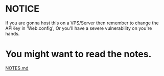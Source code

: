 # NOTICE
If you are gonna host this on a VPS/Server then remember to change the APIKey in 'Web.config',
Or you'll have a severe vulnerability on you're hands.


# You might want to read the notes.
[NOTES.md](https://github.com/VTIL-LLc/NuGet.PackageServer/blob/master/NOTES.md)
